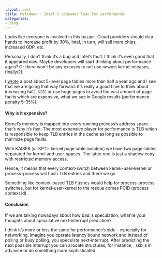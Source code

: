 ```yaml
---
layout: post
title: Meltdown - Intel’s consumer loan for performance
categories:
- blog
---
```


Looks like everyone is involved in this bazaar. Cloud providers should clap hands to increase profit by 30%, Intel, in turn, will sell more chips, increased GDP, etc.

Personally, I don’t think it’s a bug and Intel’s fault. I think it’s even good that it appeared now. Maybe developers will start thinking about performance again? Or there won't be any excuses to not use newest kernel releases, finally(?).

I [wrote](http://blog.donatas.net/blog/2017/04/03/paging-level-5/) a post about 5-level page tables more than half a year ago and I see that we are going that way forward. It’s really a good time to think about increasing `PAGE_SIZE` or use huge pages to avoid the vast amount of page faults which are expensive, what we see in Google results (performance penalty 5-35%).

#### Why is it expensive? 

Kernel’s memory is mapped into every running process’s address space - that’s why it’s fast. The most expensive player for performance is TLB which is responsible to keep TLB entries in the cache as long as possible to minimize page faults.

With KAISER (or KPTI- kernel page table isolation) we have two page-tables separated for kernel and user-spaces. The latter one is just a shadow copy with restricted memory access. 

Hence, it means that every context-switch between kernel-user-kernel or process-process will flush TLB entries and there we go.

Something like context-based TLB flushes would help for process-process switches, but for kernel-user-kernel to the rescue comes PCID (process context id).

#### Conclusion

If we are talking nowadays about how bad is speculation, what're your thoughts about speculative next-interrupt prediction?

I think it’s more or less the same for performance’s side - especially for networking. Imagine you operate latency bound network and instead of polling or busy polling, you speculate next-interrupt. After predicting the next possible interrupt you can allocate structures, for instance, _skb_s in advance or do something more sophisticated.
